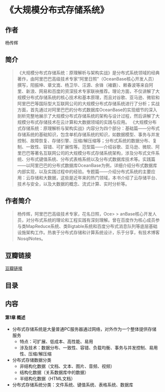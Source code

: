 《大规模分布式存储系统》
=======================

## 作者
   杨传辉  
  
## 简介
> 《大规模分布式存储系统：原理解析与架构实战》是分布式系统领域的经典著作，由阿里巴巴高级技术专家“阿里日照”（OceanBase核心开发人员）撰写，阳振坤、章文嵩、杨卫华、汪源、余锋（褚霸）、赖春波等来自阿里、新浪、网易和百度的资深技术专家联袂推荐。理论方面，不仅讲解了大规模分布式存储系统的核心技术和基本原理，而且对谷歌、亚马逊、微软和阿里巴巴等国际型大互联网公司的大规模分布式存储系统进行了分析；实战方面，首先通过对阿里巴巴的分布式数据库OceanBase的实现细节的深入剖析完整地展示了大规模分布式存储系统的架构与设计过程，然后讲解了大规模分布式存储技术在云计算和大数据领域的实践与应用。
《大规模分布式存储系统：原理解析与架构实战》内容分为四个部分：基础篇——分布式存储系统的基础知识，包含单机存储系统的知识，如数据模型、事务与并发控制、故障恢复、存储引擎、压缩/解压缩等；分布式系统的数据分布、复制、一致性、容错、可扩展性等。范型篇——介绍谷歌、亚马逊、微软、阿里巴巴等著名互联网公司的大规模分布式存储系统架构，涉及分布式文件系统、分布式键值系统、分布式表格系统以及分布式数据库技术等。实践篇——以阿里巴巴的分布式数据库OceanBase为例，详细介绍分布式数据库内部实现，以及实践过程中的经验。专题篇——介绍分布式系统的主要应用：云存储和大数据，这些是近年来的热门领域，本书介绍了云存储平台、技术与安全，以及大数据的概念、流式计算、实时分析等。

## 作者简介
> 杨传辉，阿里巴巴高级技术专家，花名日照，Oce> > anBase核心开发人员，对分布式系统的理论和工程实践有深刻理解。曾在百度作为核心成员参与类MapReduce系统、类Bigtable系统和百度分布式消息队列等底层基础设施架构工作。热衷于分布式存储和计算系统设计，乐于分享，有技术博客NosqlNotes。

## 豆瓣链接
[豆瓣链接](https://book.douban.com/subject/25723658/)

## 目录

## 内容

#### 第1章 概述
* 分布式存储系统是大量普通PC服务器通过网络，对外作为一个整体提供存储服务
  - 特点：可扩展、低成本、高性能、易用
  - 涉及技术：数据分布、一致性、容错、负载均衡、事务与并发控制、易用性、压缩/解压缩
* 分布式存储数据分类
  - 非结构化数据（文档、文本、图片、音频、视频）
  - 结构化数据（关系数据库中的数据）
  - 半结构化数据（HTML文档）
* 分布式存储系统分类：文件系统、键值系统、表格系统、数据库
